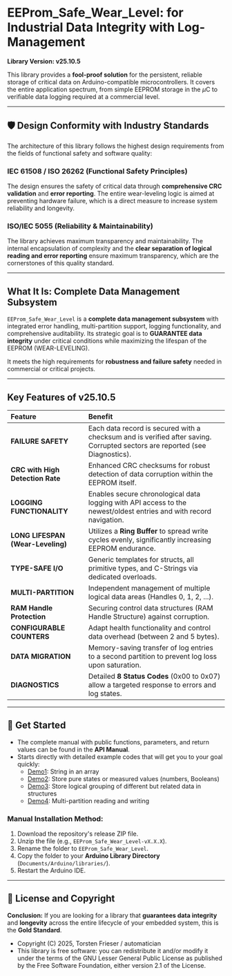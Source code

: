 # EEProm_Safe_Wear_Level: for Industrial Data Integrity with Log-Management

**Library Version: v25.10.5**

This library provides a **fool-proof solution** for the persistent, reliable storage of critical data on Arduino-compatible microcontrollers. It covers the entire application spectrum, from simple EEPROM storage in the $\mu\text{C}$ to verifiable data logging required at a commercial level.

---
## 🛡️ Design Conformity with Industry Standards

The architecture of this library follows the highest design requirements from the fields of functional safety and software quality:

### IEC 61508 / ISO 26262 (Functional Safety Principles)
The design ensures the safety of critical data through **comprehensive CRC validation** and **error reporting**. The entire wear-leveling logic is aimed at preventing hardware failure, which is a direct measure to increase system reliability and longevity.

### ISO/IEC 5055 (Reliability & Maintainability)
The library achieves maximum transparency and maintainability. The internal encapsulation of complexity and the **clear separation of logical reading and error reporting** ensure maximum transparency, which are the cornerstones of this quality standard.

---

## What It Is: Complete Data Management Subsystem

`EEProm_Safe_Wear_Level` is a **complete data management subsystem** with integrated error handling, multi-partition support, logging functionality, and comprehensive auditability. Its strategic goal is to **GUARANTEE data integrity** under critical conditions while maximizing the lifespan of the EEPROM (WEAR-LEVELING).

It meets the high requirements for **robustness and failure safety** needed in commercial or critical projects.

---

## Key Features of v25.10.5

| Feature | Benefit |
| :--- | :--- |
| **FAILURE SAFETY** | Each data record is secured with a checksum and is verified after saving. Corrupted sectors are reported (see Diagnostics). |
| **CRC with High Detection Rate** | Enhanced CRC checksums for robust detection of data corruption within the EEPROM itself. |
| **LOGGING FUNCTIONALITY** | Enables secure chronological data logging with API access to the newest/oldest entries and with record navigation. | 
| **LONG LIFESPAN (Wear-Leveling)**| Utilizes a **Ring Buffer** to spread write cycles evenly, significantly increasing EEPROM endurance. |
| **TYPE-SAFE I/O** | Generic templates for structs, all primitive types, and C-Strings via dedicated overloads. |
| **MULTI-PARTITION** | Independent management of multiple logical data areas (Handles 0, 1, 2, ...). |
| **RAM Handle Protection** | Securing control data structures (RAM Handle Structure) against corruption. |
| **CONFIGURABLE COUNTERS** | Adapt health functionality and control data overhead (between 2 and 5 bytes). |
| **DATA MIGRATION** | Memory-saving transfer of log entries to a second partition to prevent log loss upon saturation. |
| **DIAGNOSTICS** | Detailed **8 Status Codes** (0x00 to 0x07) allow a targeted response to errors and log states. |

---

## 🚀 Get Started

* The complete manual with public functions, parameters, and return values can be found in the **API Manual**.
* Starts directly with detailed example codes that will get you to your goal quickly:
    * [Demo1](/Examples/demo1_type_char_array.ino): String in an array
    * [Demo2](/Examples/demo2_type_int.ino): Store pure states or measured values (numbers, Booleans)
    * [Demo3](/Examples/demo3_type_struct.ino): Store logical grouping of different but related data in structures
    * [Demo4](/Examples/demo4_multi_partition.ino): Multi-partition reading and writing

### Manual Installation Method:
1. Download the repository's release ZIP file.
2. Unzip the file (e.g., `EEProm_Safe_Wear_Level-vX.X.X`).
3. Rename the folder to `EEProm_Safe_Wear_Level`.
4. Copy the folder to your **Arduino Library Directory** (`Documents/Arduino/libraries/`).
5. Restart the Arduino IDE.

---

## 📜 License and Copyright

**Conclusion:** If you are looking for a library that **guarantees data integrity** and **longevity** across the entire lifecycle of your embedded system, this is the **Gold Standard**.

* Copyright (C) 2025, Torsten Frieser / automatician
* This library is free software: you can redistribute it and/or modify it under the terms of the GNU Lesser General Public License as published by the Free Software Foundation, either version 2.1 of the License.
